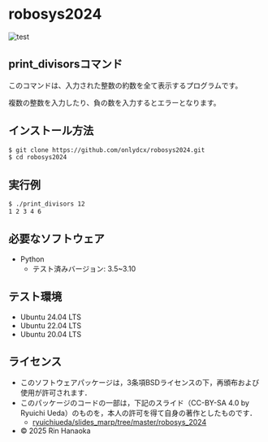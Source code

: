 # robosys2024

![test](https://github.com/onlydcx/robosys2024/actions/workflows/test.yml/badge.svg)

## print_divisorsコマンド
このコマンドは、入力された整数の約数を全て表示するプログラムです。

複数の整数を入力したり、負の数を入力するとエラーとなります。

## インストール方法
```bash
$ git clone https://github.com/onlydcx/robosys2024.git
$ cd robosys2024
```

## 実行例
```bash
$ ./print_divisors 12
1 2 3 4 6
```

## 必要なソフトウェア
- Python
    - テスト済みバージョン: 3.5~3.10

## テスト環境
- Ubuntu 24.04 LTS
- Ubuntu 22.04 LTS
- Ubuntu 20.04 LTS

## ライセンス
- このソフトウェアパッケージは，3条項BSDライセンスの下，再頒布および使用が許可されます．
- このパッケージのコードの一部は，下記のスライド（CC-BY-SA 4.0 by Ryuichi Ueda）のものを，本人の許可を得て自身の著作としたものです．
    - [ryuichiueda/slides_marp/tree/master/robosys_2024](https://github.com/ryuichiueda/slides_marp/tree/master/robosys2024)
- © 2025 Rin Hanaoka
